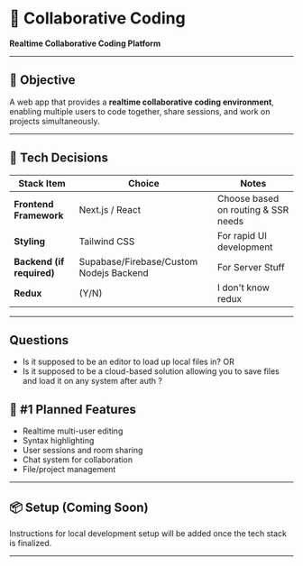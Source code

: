 # 🧩 Collaborative Coding

**Realtime Collaborative Coding Platform**

---

## 🎯 Objective

A web app that provides a **realtime collaborative coding environment**, enabling multiple users to code together, share sessions, and work on projects simultaneously.

---

## 🧠 Tech Decisions

| Stack Item             | Choice             | Notes                                                                                    |
| ---------------------- | ------------------ | ---------------------------------------------------------------------------------------- |
| **Frontend Framework** | Next.js / React    | Choose based on routing & SSR needs                                                      |
| **Styling**            | Tailwind CSS       | For rapid UI development                                                                 |
| **Backend (if required)** | Supabase/Firebase/Custom Nodejs Backend | For Server Stuff |
| **Redux** | (Y/N) | I don't know redux |

---

## Questions
* Is it supposed to be an editor to load up local files in?
  OR
* Is it supposed to be a cloud-based solution allowing you to save files and load it on any system after auth ?
  


## 🚀 #1 Planned Features

* Realtime multi-user editing
* Syntax highlighting
* User sessions and room sharing
* Chat system for collaboration
* File/project management

---

## 📦 Setup (Coming Soon)

Instructions for local development setup will be added once the tech stack is finalized.

---
